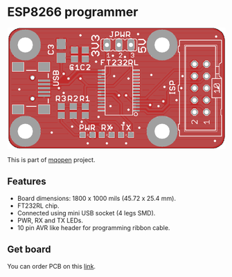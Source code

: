 # ESP8266 programmer

![ESP8266 pprogrammer](img/esp8266-programmer-pcb-top.png)

This is part of [mqopen](http://mqopen.org) project.

## Features

 - Board dimensions: 1800 x 1000 mils (45.72 x 25.4 mm).
 - FT232RL chip.
 - Connected using mini USB socket (4 legs SMD).
 - PWR, RX and TX LEDs.
 - 10 pin AVR like header for programming ribbon cable.

## Get board

You can order PCB on this [link](http://dirtypcbs.com/view.php?share=20024&accesskey=b40cd2f50915caacdd38e3f2a6016732).
